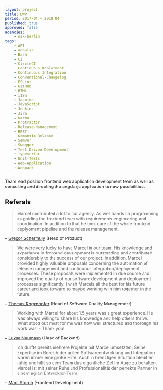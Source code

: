 ```yaml
---
layout: project
title: DWP
period: 2017-04 – 2018-04
published: true
approved: false
agencies:
    - osk-berlin
tags:
    - API
    - Angular
    - Bash
    - CI
    - CircleCI
    - Continuous Deployment
    - Continuous Integration
    - Conventional-Changelog
    - ESLint
    - GitHub
    - HTML
    - i18n
    - Jasmine
    - JavaScript
    - Jenkins
    - Jira
    - Karma
    - Protractor
    - Release-Management
    - REST
    - Semantic Release
    - Semver
    - Swagger
    - Test Driven Development
    - TypeScript
    - Unit-Tests
    - Web-Application
    - Webpack
---
```

Team lead position frontend web application development team as well as consulting and directing the angularjs application to new possibilities.

## Referals

> Marcel contributed a lot to our agency. As well hands on programming as guiding the frontend team with requirements engineering and coordination. In addition to that he took care of the whole frontend deplyoment pipeline and the release management.

– [Gregor Schermuly](https://www.linkedin.com/in/gregor-schermuly-b3889928/) (Head of Product)

> We were very lucky to have Marcel in our team. His knowledge and experience in frontend development is outstanding and contributed considerably to the success of our project. In addition, Marcel provided highly valuable proposals concerning the automation of release management and continuous integration/deployment processes. These proposals were implemented in due course and improved the quality of our software development and deployment processes significantly. I wish Marcels all the best for his future career and look forward to maybe working with him together in the future.

– [Thomas Rogenhofer](https://www.linkedin.com/in/thomasrogenhofer/) (Head of Software Quality Management)

> Working with Marcel for about 1.5 years was a great experience. He was always willing to share his knowledge and help others thrive. What stood out most for me was how well structured and thorough his work was. - Thank you!

– [Lukas Neumann](https://www.linkedin.com/in/lksnmnn/) (Head of Backend)

> Ich durfte bereits mehrere Projekte mit Marcel umsetzten. Seine Expertise im Bereich der agilen Softwareentwicklung und Integration waren immer eine große Hilfe. Auch in brenzligen Situation bleibt er ruhig und hilft so dem Team das eigentliche Ziel im Auge zu behalten. Marcel ist mit seiner Ruhe und Professionalität der perfekte Partner in einem agilen Entwickler-Team.

– [Marc Storch](https://www.linkedin.com/in/marc-storch-berlin/) (Frontend Development)
